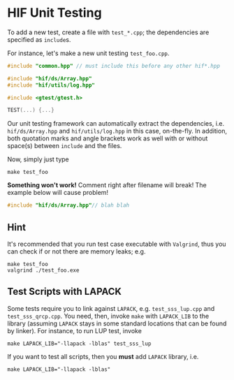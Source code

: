 # HIF Unit Testing #

To add a new test, create a file with `test_*.cpp`; the dependencies are
specified as `include`s.

For instance, let's make a new unit testing `test_foo.cpp`.

```cpp
#include "common.hpp" // must include this before any other hif*.hpp

#include "hif/ds/Array.hpp"
#include "hif/utils/log.hpp"

#include <gtest/gtest.h>

TEST(...) {...}
```

Our unit testing framework can automatically extract the dependencies, i.e.
`hif/ds/Array.hpp` and `hif/utils/log.hpp` in this case, on-the-fly. In
addition, both quotation marks and angle brackets work as well with or without
space(s) between `include` and the files.

Now, simply just type

```console
make test_foo
```

**Something won't work!** Comment right after filename will break! The example
below will cause problem!

```cpp
#include "hif/ds/Array.hpp"// blah blah
```

## Hint ##

It's recommended that you run test case executable with `Valgrind`, thus you
can check if or not there are memory leaks; e.g.

```console
make test_foo
valgrind ./test_foo.exe
```

## Test Scripts with LAPACK ##

Some tests require you to link against `LAPACK`, e.g. `test_sss_lup.cpp` and
`test_sss_qrcp.cpp`. You need, then, invoke `make` with `LAPACK_LIB` to the
library (assuming `LAPACK` stays in some standard locations that can be found
by linker). For instance, to run LUP test, invoke

```console
make LAPACK_LIB="-llapack -lblas" test_sss_lup
```

If you want to test all scripts, then you **must** add `LAPACK` library, i.e.

```console
make LAPACK_LIB="-llapack -lblas"
```
